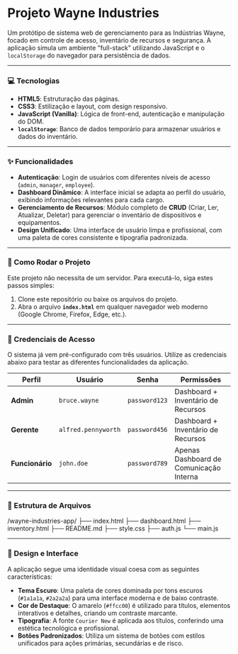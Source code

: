 # Projeto Wayne Industries

Um protótipo de sistema web de gerenciamento para as Indústrias Wayne, focado em controle de acesso, inventário de recursos e segurança. A aplicação simula um ambiente "full-stack" utilizando JavaScript e o `localStorage` do navegador para persistência de dados.

---

### 💻 Tecnologias

* **HTML5**: Estruturação das páginas.
* **CSS3**: Estilização e layout, com design responsivo.
* **JavaScript (Vanilla)**: Lógica de front-end, autenticação e manipulação do DOM.
* **`localStorage`**: Banco de dados temporário para armazenar usuários e dados do inventário.

---

### ✨ Funcionalidades

* **Autenticação**: Login de usuários com diferentes níveis de acesso (`admin`, `manager`, `employee`).
* **Dashboard Dinâmico**: A interface inicial se adapta ao perfil do usuário, exibindo informações relevantes para cada cargo.
* **Gerenciamento de Recursos**: Módulo completo de **CRUD** (Criar, Ler, Atualizar, Deletar) para gerenciar o inventário de dispositivos e equipamentos.
* **Design Unificado**: Uma interface de usuário limpa e profissional, com uma paleta de cores consistente e tipografia padronizada.

---

### 🚀 Como Rodar o Projeto

Este projeto não necessita de um servidor. Para executá-lo, siga estes passos simples:

1.  Clone este repositório ou baixe os arquivos do projeto.
2.  Abra o arquivo **`index.html`** em qualquer navegador web moderno (Google Chrome, Firefox, Edge, etc.).

---

### 🔑 Credenciais de Acesso

O sistema já vem pré-configurado com três usuários. Utilize as credenciais abaixo para testar as diferentes funcionalidades da aplicação.

| Perfil      | Usuário               | Senha          | Permissões                                  |
|-------------|-----------------------|----------------|---------------------------------------------|
| **Admin** | `bruce.wayne`         | `password123`  | Dashboard + Inventário de Recursos          |
| **Gerente** | `alfred.pennyworth`   | `password456`  | Dashboard + Inventário de Recursos          |
| **Funcionário** | `john.doe`          | `password789`  | Apenas Dashboard de Comunicação Interna     |

---

### 📁 Estrutura de Arquivos

/wayne-industries-app/
├── index.html
├── dashboard.html
├── inventory.html
├── README.md
├── style.css
├── auth.js
└── main.js

---

### 🎨 Design e Interface

A aplicação segue uma identidade visual coesa com as seguintes características:

* **Tema Escuro**: Uma paleta de cores dominada por tons escuros (`#1a1a1a`, `#2a2a2a`) para uma interface moderna e de baixo contraste.
* **Cor de Destaque**: O amarelo (`#ffcc00`) é utilizado para títulos, elementos interativos e detalhes, criando um contraste marcante.
* **Tipografia**: A fonte `Courier New` é aplicada aos títulos, conferindo uma estética tecnológica e profissional.
* **Botões Padronizados**: Utiliza um sistema de botões com estilos unificados para ações primárias, secundárias e de risco.
